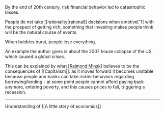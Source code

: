 By the end of 20th century, risk financial behavior led to catastrophic losses.

People do not take [[rationality|rational]] decisions when emotive[ˆ1] with the prospect of getting rich, something that investing makes people think will be the natural course of events.

When bubbles burst, people lose everything.

An example the author gives is about the 2007 house collapse of the US, which caused a global crises.

This can be explained by what [[Raimond Minsk]](?) believes to be the consequences of [[Capitalism]]: as it moves forward it becomes unstable because people and banks can take riskier behaviors regarding borrowing/lending - at some point people cannot afford paying back anymore, entering poverty, and this causes prices to fall, triggering a recession.

---

Understanding of [[A little story of economics]]

[^1]: [[Negotiaions are not fully rational]]